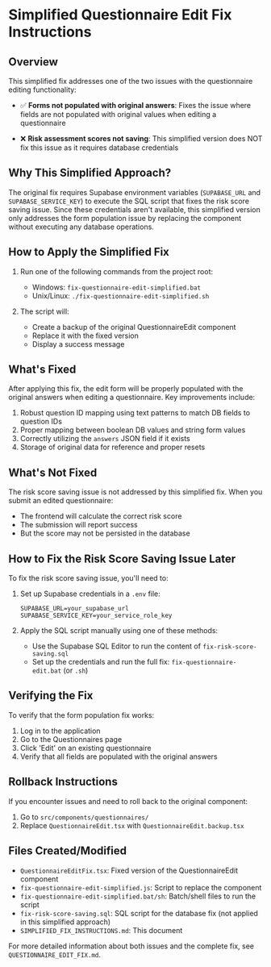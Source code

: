 # Simplified Questionnaire Edit Fix Instructions

## Overview

This simplified fix addresses one of the two issues with the questionnaire editing functionality:

- ✅ **Forms not populated with original answers**: Fixes the issue where fields are not populated with original values when editing a questionnaire

- ❌ **Risk assessment scores not saving**: This simplified version does NOT fix this issue as it requires database credentials

## Why This Simplified Approach?

The original fix requires Supabase environment variables (`SUPABASE_URL` and `SUPABASE_SERVICE_KEY`) to execute the SQL script that fixes the risk score saving issue. Since these credentials aren't available, this simplified version only addresses the form population issue by replacing the component without executing any database operations.

## How to Apply the Simplified Fix

1. Run one of the following commands from the project root:
   - Windows: `fix-questionnaire-edit-simplified.bat`
   - Unix/Linux: `./fix-questionnaire-edit-simplified.sh`

2. The script will:
   - Create a backup of the original QuestionnaireEdit component
   - Replace it with the fixed version
   - Display a success message

## What's Fixed

After applying this fix, the edit form will be properly populated with the original answers when editing a questionnaire. Key improvements include:

1. Robust question ID mapping using text patterns to match DB fields to question IDs
2. Proper mapping between boolean DB values and string form values
3. Correctly utilizing the `answers` JSON field if it exists
4. Storage of original data for reference and proper resets

## What's Not Fixed

The risk score saving issue is not addressed by this simplified fix. When you submit an edited questionnaire:

- The frontend will calculate the correct risk score
- The submission will report success
- But the score may not be persisted in the database

## How to Fix the Risk Score Saving Issue Later

To fix the risk score saving issue, you'll need to:

1. Set up Supabase credentials in a `.env` file:
   ```
   SUPABASE_URL=your_supabase_url
   SUPABASE_SERVICE_KEY=your_service_role_key
   ```

2. Apply the SQL script manually using one of these methods:
   - Use the Supabase SQL Editor to run the content of `fix-risk-score-saving.sql`
   - Set up the credentials and run the full fix: `fix-questionnaire-edit.bat` (or `.sh`)

## Verifying the Fix

To verify that the form population fix works:

1. Log in to the application
2. Go to the Questionnaires page
3. Click 'Edit' on an existing questionnaire
4. Verify that all fields are populated with the original answers

## Rollback Instructions

If you encounter issues and need to roll back to the original component:

1. Go to `src/components/questionnaires/`
2. Replace `QuestionnaireEdit.tsx` with `QuestionnaireEdit.backup.tsx`

## Files Created/Modified

- `QuestionnaireEditFix.tsx`: Fixed version of the QuestionnaireEdit component
- `fix-questionnaire-edit-simplified.js`: Script to replace the component
- `fix-questionnaire-edit-simplified.bat/sh`: Batch/shell files to run the script
- `fix-risk-score-saving.sql`: SQL script for the database fix (not applied in this simplified approach)
- `SIMPLIFIED_FIX_INSTRUCTIONS.md`: This document

For more detailed information about both issues and the complete fix, see `QUESTIONNAIRE_EDIT_FIX.md`.